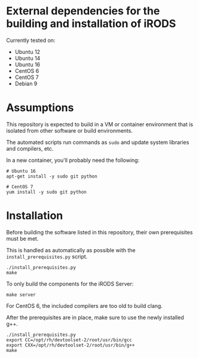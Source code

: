 # External dependencies for the building and installation of iRODS

Currently tested on:

- Ubuntu 12
- Ubuntu 14
- Ubuntu 16
- CentOS 6
- CentOS 7
- Debian 9

# Assumptions

This repository is expected to build in a VM or container environment that is isolated from other software or build environments.

The automated scripts run commands as `sudo` and update system libraries and compilers, etc.

In a new container, you'll probably need the following:

```
# Ubuntu 16
apt-get install -y sudo git python

# CentOS 7
yum install -y sudo git python
```

# Installation

Before building the software listed in this repository, their own prerequisites must be met.

This is handled as automatically as possible with the `install_prerequisites.py` script.

```
./install_prerequisites.py
make
```

To only build the components for the iRODS Server:
```
make server
```

For CentOS 6, the included compilers are too old to build clang.

After the prerequisites are in place, make sure to use the newly installed g++.

```
./install_prerequisites.py
export CC=/opt/rh/devtoolset-2/root/usr/bin/gcc
export CXX=/opt/rh/devtoolset-2/root/usr/bin/g++
make
```
